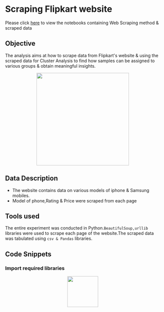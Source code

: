 
# Scraping Flipkart website 

Please click [here](https://github.com/rakesh-upx/web_scraping/tree/master/web%20scraping/Notebook) to view the notebooks containing Web Scraping method & scraped data

## Objective 
The analysis aims at how to scrape data from Flipkart's website & using the scraped data for Cluster Analysis to find how samples can be assigned to various groups & obtain meaningful insights.




<p align="center">
  <img src="https://github.com/rakesh-upx/web_scraping/blob/master/web%20scraping/Images/iphone-8-flipkart-offer-1.png",alt="neofetch" align="middle" height="300px">
  </p>




## Data Description

* The website contains data on various models of iphone & Samsung mobiles.
* Model of phone,Rating & Price were scraped from each page

## Tools used
The entire experiment was conducted in Python.`BeautifulSoup,urllib` libraries were used to scrape each page of the website.The scraped data was tabulated using `csv & Pandas` libraries.


## Code Snippets

### Import required libraries






<p align="center">
  <img src="https://github.com/rakesh-upx/web_scraping/blob/master/web%20scraping/Images/libs_import.PNG",alt="neofetch" align="middle" height="100px">
  </p>
























